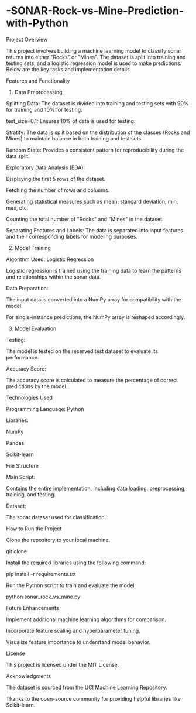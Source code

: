 # -SONAR-Rock-vs-Mine-Prediction-with-Python
Project Overview

This project involves building a machine learning model to classify sonar returns into either "Rocks" or "Mines". The dataset is split into training and testing sets, and a logistic regression model is used to make predictions. Below are the key tasks and implementation details.

Features and Functionality

1. Data Preprocessing

Splitting Data: The dataset is divided into training and testing sets with 90% for training and 10% for testing.

test_size=0.1: Ensures 10% of data is used for testing.

Stratify: The data is split based on the distribution of the classes (Rocks and Mines) to maintain balance in both training and test sets.

Random State: Provides a consistent pattern for reproducibility during the data split.

Exploratory Data Analysis (EDA):

Displaying the first 5 rows of the dataset.

Fetching the number of rows and columns.

Generating statistical measures such as mean, standard deviation, min, max, etc.

Counting the total number of "Rocks" and "Mines" in the dataset.

Separating Features and Labels: The data is separated into input features and their corresponding labels for modeling purposes.

2. Model Training

Algorithm Used: Logistic Regression

Logistic regression is trained using the training data to learn the patterns and relationships within the sonar data.

Data Preparation:

The input data is converted into a NumPy array for compatibility with the model.

For single-instance predictions, the NumPy array is reshaped accordingly.

3. Model Evaluation

Testing:

The model is tested on the reserved test dataset to evaluate its performance.

Accuracy Score:

The accuracy score is calculated to measure the percentage of correct predictions by the model.

Technologies Used

Programming Language: Python

Libraries:

NumPy

Pandas

Scikit-learn

File Structure

Main Script:

Contains the entire implementation, including data loading, preprocessing, training, and testing.

Dataset:

The sonar dataset used for classification.

How to Run the Project

Clone the repository to your local machine.

git clone <repository-link>

Install the required libraries using the following command:

pip install -r requirements.txt

Run the Python script to train and evaluate the model:

python sonar_rock_vs_mine.py

Future Enhancements

Implement additional machine learning algorithms for comparison.

Incorporate feature scaling and hyperparameter tuning.

Visualize feature importance to understand model behavior.

License

This project is licensed under the MIT License.

Acknowledgments

The dataset is sourced from the UCI Machine Learning Repository.

Thanks to the open-source community for providing helpful libraries like Scikit-learn.
